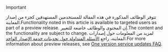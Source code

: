 > [!IMPORTANT]
> <span data-ttu-id="dc47e-101">تتوفر الوظائف المذكورة في هذه المقالة للمستخدمين المستهدفين كجزء من إصدار المعاينة.</span><span class="sxs-lookup"><span data-stu-id="dc47e-101">Functionality noted in this article is available to targeted users as part of a preview release.</span></span> <span data-ttu-id="dc47e-102">إن المحتوى والوظائف خاضعة للتغيير.</span><span class="sxs-lookup"><span data-stu-id="dc47e-102">The content and the functionality are subject to change.</span></span> <span data-ttu-id="dc47e-103">لمزيد من المعلومات حول إصدارات المعاينة، راجع [الأسئله المتداولة حول تحديثات خدمة الإصدار الواحد](https://docs.microsoft.com/dynamics365/unified-operations/fin-and-ops/get-started/one-version).</span><span class="sxs-lookup"><span data-stu-id="dc47e-103">For more information about preview releases, see [One version service updates FAQ](https://docs.microsoft.com/dynamics365/unified-operations/fin-and-ops/get-started/one-version).</span></span>
